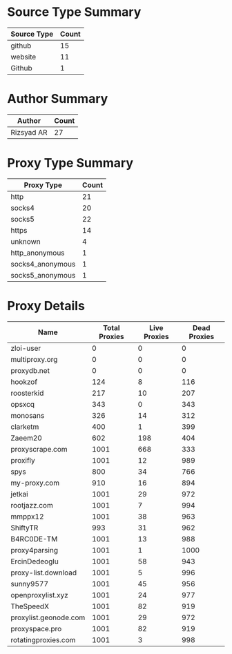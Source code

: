 # Source Type Summary

| Source Type | Count |
|-------------|-------|
| github | 15 |
| website | 11 |
| Github | 1 |


# Author Summary

| Author | Count |
|--------|-------|
| Rizsyad AR | 27 |


# Proxy Type Summary

| Proxy Type | Count |
|------------|-------|
| http | 21 |
| socks4 | 20 |
| socks5 | 22 |
| https | 14 |
| unknown | 4 |
| http_anonymous | 1 |
| socks4_anonymous | 1 |
| socks5_anonymous | 1 |


# Proxy Details

| Name | Total Proxies | Live Proxies | Dead Proxies |
|------|---------------|--------------|---------------|
| zloi-user | 0 | 0 | 0 |
| multiproxy.org | 0 | 0 | 0 |
| proxydb.net | 0 | 0 | 0 |
| hookzof | 124 | 8 | 116 |
| roosterkid | 217 | 10 | 207 |
| opsxcq | 343 | 0 | 343 |
| monosans | 326 | 14 | 312 |
| clarketm | 400 | 1 | 399 |
| Zaeem20 | 602 | 198 | 404 |
| proxyscrape.com | 1001 | 668 | 333 |
| proxifly | 1001 | 12 | 989 |
| spys | 800 | 34 | 766 |
| my-proxy.com | 910 | 16 | 894 |
| jetkai | 1001 | 29 | 972 |
| rootjazz.com | 1001 | 7 | 994 |
| mmppx12 | 1001 | 38 | 963 |
| ShiftyTR | 993 | 31 | 962 |
| B4RC0DE-TM | 1001 | 13 | 988 |
| proxy4parsing | 1001 | 1 | 1000 |
| ErcinDedeoglu | 1001 | 58 | 943 |
| proxy-list.download | 1001 | 5 | 996 |
| sunny9577 | 1001 | 45 | 956 |
| openproxylist.xyz | 1001 | 24 | 977 |
| TheSpeedX | 1001 | 82 | 919 |
| proxylist.geonode.com | 1001 | 29 | 972 |
| proxyspace.pro | 1001 | 82 | 919 |
| rotatingproxies.com | 1001 | 3 | 998 |
